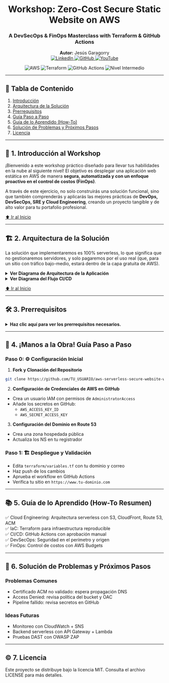<h1 align="center">Workshop: Zero-Cost Secure Static Website on AWS</h1>
<h3 align="center">A DevSecOps & FinOps Masterclass with Terraform & GitHub Actions</h3>

<p align="center">
  <strong>Autor:</strong> Jesús Garagorry<br/>
  <a href="https://www.linkedin.com/in/jgaragorry/" target="_blank">
    <img src="https://img.shields.io/badge/LinkedIn-0077B5?style=for-the-badge&logo=linkedin&logoColor=white" alt="LinkedIn"/>
  </a>
  <a href="https://github.com/jgaragorry" target="_blank">
    <img src="https://img.shields.io/badge/GitHub-181717?style=for-the-badge&logo=github&logoColor=white" alt="GitHub"/>
  </a>
  <a href="https://www.youtube.com/@Softraincorp" target="_blank">
    <img src="https://img.shields.io/badge/YouTube-FF0000?style=for-the-badge&logo=youtube&logoColor=white" alt="YouTube"/>
  </a>
</p>

<p align="center">
  <img src="https://img.shields.io/badge/Cloud-AWS-orange?style=for-the-badge&logo=amazonaws" alt="AWS"/>
  <img src="https://img.shields.io/badge/IaC-Terraform-blueviolet?style=for-the-badge&logo=terraform" alt="Terraform"/>
  <img src="https://img.shields.io/badge/CI/CD-GitHub_Actions-blue?style=for-the-badge&logo=githubactions" alt="GitHub Actions"/>
  <img src="https://img.shields.io/badge/Nivel-Intermedio-green?style=for-the-badge" alt="Nivel Intermedio"/>
</p>

---

## 📜 Tabla de Contenido
1. [Introducción](#-1-introducción-al-workshop)
2. [Arquitectura de la Solución](#-2-arquitectura-de-la-solución)
3. [Prerrequisitos](#-3-prerrequisitos)
4. [Guía Paso a Paso](#-4-manos-a-la-obra-guía-paso-a-paso)
5. [Guía de lo Aprendido (How-To)](#-5-guía-de-lo-aprendido-how-to-resumen)
6. [Solución de Problemas y Próximos Pasos](#-6-solución-de-problemas-y-próximos-pasos)
7. [Licencia](#-7-licencia)

---

## 🎯 1. Introducción al Workshop

¡Bienvenido a este workshop práctico diseñado para llevar tus habilidades en la nube al siguiente nivel! El objetivo es desplegar una aplicación web estática en AWS de manera **segura, automatizada y con un enfoque proactivo en el control de costos (FinOps)**.

A través de este ejercicio, no solo construirás una solución funcional, sino que también comprenderás y aplicarás las mejores prácticas de **DevOps, DevSecOps, SRE y Cloud Engineering**, creando un proyecto tangible y de alto valor para tu portafolio profesional.

[⬆️ Ir al Inicio](#-tabla-de-contenido)

---

## 🏗️ 2. Arquitectura de la Solución

La solución que implementaremos es 100% serverless, lo que significa que no gestionaremos servidores, y solo pagaremos por el uso real (que, para un sitio con tráfico bajo-medio, estará dentro de la capa gratuita de AWS).

<details>
  <summary><strong>Ver Diagrama de Arquitectura de la Aplicación</strong></summary>

```mermaid
graph TD
    subgraph "Internet"
        A[👨‍💻 Usuario Final]
    end

    subgraph "AWS Cloud"
        B[🌐 Route 53: DNS] --> C{CDN: CloudFront Distribution}
        subgraph "Seguridad en el Perímetro"
          E[🛡️ AWS WAF] --> C
          F[⚙️ CloudFront Function: Security Headers] --> C
          G[📜 ACM: Certificado SSL/TLS] --> C
        end
        C -- OAC --> D[🪣 S3 Bucket: Contenido Estático]
    end

    A -- HTTPS --> B

    style D fill:#FF9900,stroke:#333,stroke-width:2px
    style C fill:#232F3E,stroke:#fff,stroke-width:2px,color:#fff
```
</details>

<details>
  <summary><strong>Ver Diagrama del Flujo CI/CD</strong></summary>

```mermaid
graph LR
    subgraph "Entorno del Desarrollador"
        A[👨‍💻 Código Fuente: Terraform y HTML] --> B[📦 Repositorio GitHub]
    end

    subgraph "Pipeline Automatizado"
        B --> C[🤖 GitHub Actions Workflow]
    end

    subgraph "AWS Cloud"
        C --> D[🏗️ Infraestructura Desplegada y Actualizada]
    end

    style C fill:#2885F8,stroke:#333,stroke-width:2px,color:#fff
```
</details>

[⬆️ Ir al Inicio](#-tabla-de-contenido)

---

## 🛠️ 3. Prerrequisitos

<details>
  <summary><strong>Haz clic aquí para ver los prerrequisitos necesarios.</strong></summary>

- Cuenta activa en AWS
- Dominio registrado
- Terraform instalado localmente
- Repositorio GitHub con permisos para usar GitHub Actions
</details>

---

## 🚀 4. ¡Manos a la Obra! Guía Paso a Paso

### Paso 0: ⚙️ Configuración Inicial

1. **Fork y Clonación del Repositorio**

```bash
git clone https://github.com/TU_USUARIO/aws-serverless-secure-website-workshop.git
```

2. **Configuración de Credenciales de AWS en GitHub**

- Crea un usuario IAM con permisos de `AdministratorAccess`
- Añade los secretos en GitHub:
  - `AWS_ACCESS_KEY_ID`
  - `AWS_SECRET_ACCESS_KEY`

3. **Configuración del Dominio en Route 53**

- Crea una zona hospedada pública
- Actualiza los NS en tu registrador

### Paso 1: 🏗️ Despliegue y Validación

- Edita `terraform/variables.tf` con tu dominio y correo
- Haz push de los cambios
- Aprueba el workflow en GitHub Actions
- Verifica tu sitio en `https://www.tu-dominio.com`

---

## 📚 5. Guía de lo Aprendido (How-To Resumen)

✅ Cloud Engineering: Arquitectura serverless con S3, CloudFront, Route 53, ACM  
✅ IaC: Terraform para infraestructura reproducible  
✅ CI/CD: GitHub Actions con aprobación manual  
✅ DevSecOps: Seguridad en el perímetro y origen  
✅ FinOps: Control de costos con AWS Budgets

---

## 🐛 6. Solución de Problemas y Próximos Pasos

### Problemas Comunes

- Certificado ACM no validado: espera propagación DNS
- Access Denied: revisa política del bucket y OAC
- Pipeline fallido: revisa secretos en GitHub

### Ideas Futuras

- Monitoreo con CloudWatch + SNS  
- Backend serverless con API Gateway + Lambda  
- Pruebas DAST con OWASP ZAP

---

## © 7. Licencia

Este proyecto se distribuye bajo la licencia MIT. Consulta el archivo LICENSE para más detalles.

